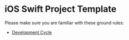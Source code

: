 # iOS Swift Project Template

Please make sure you are familiar with these ground rules:
- [Development Cycle](Documentation/development-cycle.md)
